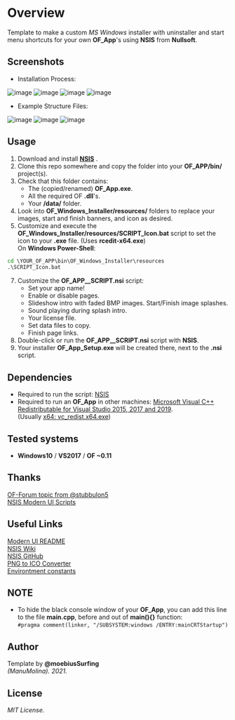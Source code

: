 # Overview
Template to make a custom _MS Windows_ installer with uninstaller and start menu shortcuts for your own **OF_App**'s using **NSIS** from **Nullsoft**.

## Screenshots
* Installation Process:  

![image](/readme_images/Capture1.JPG?raw=true "image")
![image](/readme_images/Capture2.JPG?raw=true "image")
![image](/readme_images/Capture3.JPG?raw=true "image")
![image](/readme_images/Capture4.JPG?raw=true "image")

* Example Structure Files:  

![image](/readme_images/Capture_0.PNG?raw=true "image")
![image](/readme_images/Capture_1.PNG?raw=true "image")
![image](/readme_images/Capture_2.PNG?raw=true "image")

## Usage
1. Download and install [**NSIS**](https://nsis.sourceforge.io/Main_Page) .
2. Clone this repo somewhere and copy the folder into your **OF_APP/bin/** project(s). 
3. Check that this folder contains:  
    * The (copied/renamed) **OF_App.exe**.
    * All the required OF **.dll**'s.
    * Your **/data/** folder.
5. Look into **OF_Windows_Installer/resources/** folders to replace your images, start and finish banners, and icon as desired.
6. Customize and execute the **OF_Windows_Installer/resources/SCRIPT_Icon.bat** script to set the icon to your **.exe** file. (Uses **rcedit-x64.exe**)  
On **Windows Power-Shell**:
```.bat
cd \YOUR_OF_APP\bin\OF_Windows_Installer\resources
.\SCRIPT_Icon.bat
```

7. Customize the **OF_APP__SCRIPT.nsi** script:  
   * Set your app name! 
   * Enable or disable pages.
   * Slideshow intro with faded BMP images. Start/Finish image splashes.
   * Sound playing during splash intro.
   * Your license file.
   * Set data files to copy.
   * Finish page links.
7. Double-click or run the **OF_APP__SCRIPT.nsi** script with **NSIS**.
8. Your installer **OF_App_Setup.exe** will be created there, next to the **.nsi** script.

## Dependencies
* Required to run the script: [NSIS](https://nsis.sourceforge.io/Main_Page)  
* Required to run an **OF_App** in other machines: [Microsoft Visual C++ Redistributable for Visual Studio 2015, 2017 and 2019](https://support.microsoft.com/en-us/topic/the-latest-supported-visual-c-downloads-2647da03-1eea-4433-9aff-95f26a218cc0).  
(Usually [x64: vc_redist.x64.exe](https://aka.ms/vs/16/release/vc_redist.x64.exe))
 
## Tested systems
- **Windows10** / **VS2017** / **OF ~0.11**

## Thanks
[OF-Forum topic from @stubbulon5](https://forum.openframeworks.cc/t/deploying-and-creating-installers-for-windows-and-macos/36887/4)  
[NSIS Modern UI Scripts](https://github.com/AnonymerNiklasistanonym/NsiWindowsInstallerExamples)  

## Useful Links
[Modern UI README](https://nsis.sourceforge.io/Docs/Modern%20UI%202/Readme.html)  
[NSIS Wiki](https://en.wikipedia.org/wiki/Nullsoft_Scriptable_Install_System)  
[NSIS GitHub](https://github.com/kichik/nsis)  
[PNG to ICO Converter](https://icoconvert.com/)  
[Environtment constants](https://stackoverflow.com/questions/9087538/is-programfiles-a-constant-declared-in-nsis-or-is-it-the-environment-variable-r/44380394#44380394)  

## NOTE
* To hide the black console window of your **OF_App**, you can add this line to the file **main.cpp**, before and out of **main(){}** function:  
```#pragma comment(linker, "/SUBSYSTEM:windows /ENTRY:mainCRTStartup")``` 

## Author
Template by **@moebiusSurfing**  
*(ManuMolina). 2021.*

## License
*MIT License.*
